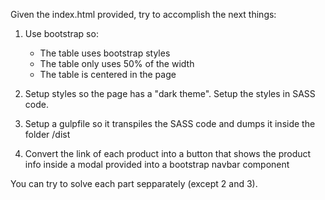 Given the index.html provided, try to accomplish the next things:

1. Use bootstrap so:
    - The table uses bootstrap styles
    - The table only uses 50% of the width
    - The table is centered in the page

2. Setup styles so the page has a "dark theme". Setup the styles in SASS code.

3. Setup a gulpfile so it transpiles the SASS code and dumps it inside the folder /dist

4. Convert the link of each product into a button that shows the product info inside a modal provided into a bootstrap navbar component

You can try to solve each part sepparately (except 2 and 3).
